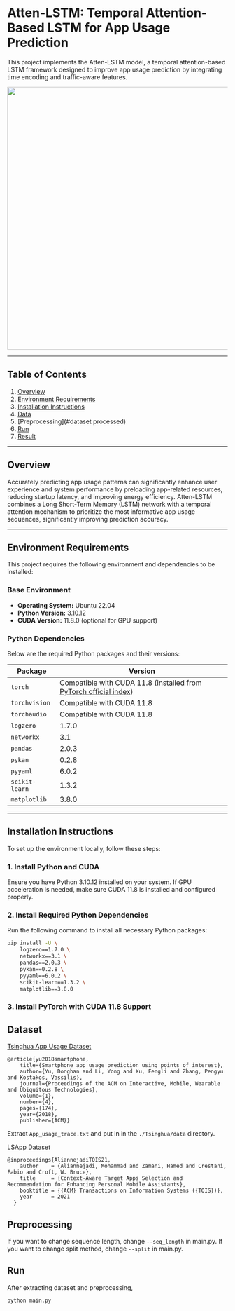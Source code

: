 # Atten-LSTM: Temporal Attention-Based LSTM for App Usage Prediction

This project implements the Atten-LSTM model, a temporal attention-based LSTM framework designed to improve app usage prediction by integrating time encoding and traffic-aware features.

<img src=Atten-LSTM.png width=600>

---

## Table of Contents
1. [Overview](#overview)
2. [Environment Requirements](#environment-requirements)
3. [Installation Instructions](#installation-instructions)
4. [Data](#data)
5. [Preprocessing](#dataset processed)
6. [Run](#run)
7. [Result](#result)

---

## Overview

Accurately predicting app usage patterns can significantly enhance user experience and system performance by preloading app-related resources, reducing startup latency, and improving energy efficiency. Atten-LSTM combines a Long Short-Term Memory (LSTM) network with a temporal attention mechanism to prioritize the most informative app usage sequences, significantly improving prediction accuracy.

---

## Environment Requirements

This project requires the following environment and dependencies to be installed:

### Base Environment
- **Operating System:** Ubuntu 22.04
- **Python Version:** 3.10.12
- **CUDA Version:** 11.8.0 (optional for GPU support)

### Python Dependencies
Below are the required Python packages and their versions:

| Package         | Version    |
|-----------------|------------|
| `torch`         | Compatible with CUDA 11.8 (installed from [PyTorch official index](https://download.pytorch.org/whl/cu118)) |
| `torchvision`   | Compatible with CUDA 11.8 |
| `torchaudio`    | Compatible with CUDA 11.8 |
| `logzero`       | 1.7.0      |
| `networkx`      | 3.1        |
| `pandas`        | 2.0.3      |
| `pykan`         | 0.2.8      |
| `pyyaml`        | 6.0.2      |
| `scikit-learn`  | 1.3.2      |
| `matplotlib`    | 3.8.0      |

---

## Installation Instructions

To set up the environment locally, follow these steps:

### 1. Install Python and CUDA
Ensure you have Python 3.10.12 installed on your system. If GPU acceleration is needed, make sure CUDA 11.8 is installed and configured properly.

### 2. Install Required Python Dependencies
Run the following command to install all necessary Python packages:

```bash
pip install -U \
    logzero==1.7.0 \
    networkx==3.1 \
    pandas==2.0.3 \
    pykan==0.2.8 \
    pyyaml==6.0.2 \
    scikit-learn==1.3.2 \
    matplotlib==3.8.0
```
### 3. Install PyTorch with CUDA 11.8 Support


## Dataset

[Tsinghua App Usage Dataset](http://fi.ee.tsinghua.edu.cn/appusage/)


```
@article{yu2018smartphone,
    title={Smartphone app usage prediction using points of interest},
    author={Yu, Donghan and Li, Yong and Xu, Fengli and Zhang, Pengyu and Kostakos, Vassilis},
    journal={Proceedings of the ACM on Interactive, Mobile, Wearable and Ubiquitous Technologies},
    volume={1},
    number={4},
    pages={174},
    year={2018},
    publisher={ACM}}
```
Extract `App_usage_trace.txt` and put in in the `./Tsinghua/data` directory.


[LSApp Dataset](https://github.com/aliannejadi/LSApp)
```
@inproceedings{AliannejadiTOIS21,
    author    = {Aliannejadi, Mohammad and Zamani, Hamed and Crestani, Fabio and Croft, W. Bruce},
    title     = {Context-Aware Target Apps Selection and Recommendation for Enhancing Personal Mobile Assistants},
    booktitle = {{ACM} Transactions on Information Systems ({TOIS})},
    year      = 2021
  }
```


## Preprocessing
If you want to change sequence length, change `--seq_length` in main.py.
If you want to change split method, change `--split` in main.py.
## Run

After extracting dataset and preprocessing,

```bash
python main.py
```
